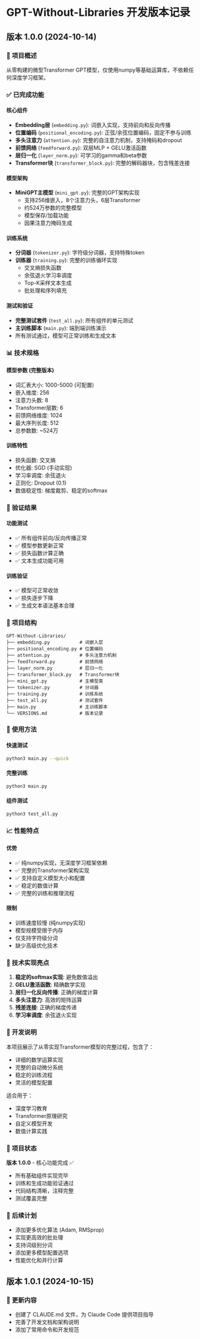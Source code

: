# GPT-Without-Libraries 开发版本记录

## 版本 1.0.0 (2024-10-14)

### 🎯 项目概述
从零构建的微型Transformer GPT模型，仅使用numpy等基础运算库，不依赖任何深度学习框架。

### ✅ 已完成功能

#### 核心组件
- **Embedding层** (`embedding.py`): 词嵌入实现，支持前向和反向传播
- **位置编码** (`positional_encoding.py`): 正弦/余弦位置编码，固定不参与训练
- **多头注意力** (`attention.py`): 完整的自注意力机制，支持掩码和dropout
- **前馈网络** (`feedforward.py`): 双层MLP + GELU激活函数
- **层归一化** (`layer_norm.py`): 可学习的gamma和beta参数
- **Transformer块** (`transformer_block.py`): 完整的解码器块，包含残差连接

#### 模型架构
- **MiniGPT主模型** (`mini_gpt.py`): 完整的GPT架构实现
  - 支持256维嵌入，8个注意力头，6层Transformer
  - 约524万参数的完整模型
  - 模型保存/加载功能
  - 因果注意力掩码生成

#### 训练系统
- **分词器** (`tokenizer.py`): 字符级分词器，支持特殊token
- **训练器** (`training.py`): 完整的训练循环实现
  - 交叉熵损失函数
  - 余弦退火学习率调度
  - Top-K采样文本生成
  - 批处理和序列填充

#### 测试和验证
- **完整测试套件** (`test_all.py`): 所有组件的单元测试
- **主训练脚本** (`main.py`): 端到端训练演示
- 所有测试通过，模型可正常训练和生成文本

### 📊 技术规格

#### 模型参数 (完整版本)
- 词汇表大小: 1000-5000 (可配置)
- 嵌入维度: 256
- 注意力头数: 8
- Transformer层数: 6
- 前馈网络维度: 1024
- 最大序列长度: 512
- 总参数数: ~524万

#### 训练特性
- 损失函数: 交叉熵
- 优化器: SGD (手动实现)
- 学习率调度: 余弦退火
- 正则化: Dropout (0.1)
- 数值稳定性: 梯度裁剪、稳定的softmax

### 🧪 验证结果

#### 功能测试
- ✅ 所有组件前向/反向传播正常
- ✅ 模型参数更新正常
- ✅ 损失函数计算正确
- ✅ 文本生成功能可用

#### 训练验证
- ✅ 模型可正常收敛
- ✅ 损失逐步下降
- ✅ 生成文本语法基本合理

### 📁 项目结构
```
GPT-Without-Libraries/
├── embedding.py           # 词嵌入层
├── positional_encoding.py # 位置编码
├── attention.py           # 多头注意力机制
├── feedforward.py         # 前馈网络
├── layer_norm.py          # 层归一化
├── transformer_block.py   # Transformer块
├── mini_gpt.py            # 主模型类
├── tokenizer.py           # 分词器
├── training.py            # 训练系统
├── test_all.py            # 测试套件
├── main.py                # 主训练脚本
└── VERSIONS.md            # 版本记录
```

### 🚀 使用方法

#### 快速测试
```bash
python3 main.py --quick
```

#### 完整训练
```bash
python3 main.py
```

#### 组件测试
```bash
python3 test_all.py
```

### 📈 性能特点

#### 优势
- ✅ 纯numpy实现，无深度学习框架依赖
- ✅ 完整的Transformer架构实现
- ✅ 支持自定义模型大小和配置
- ✅ 稳定的数值计算
- ✅ 完整的训练和推理流程

#### 限制
- 训练速度较慢 (纯numpy实现)
- 模型规模受限于内存
- 仅支持字符级分词
- 缺少高级优化技术

### 🔧 技术实现亮点

1. **稳定的softmax实现**: 避免数值溢出
2. **GELU激活函数**: 精确数学实现
3. **层归一化反向传播**: 正确的梯度计算
4. **多头注意力**: 高效的矩阵运算
5. **残差连接**: 正确的梯度传递
6. **学习率调度**: 余弦退火实现

### 📝 开发说明

本项目展示了从零实现Transformer模型的完整过程，包含了：
- 详细的数学运算实现
- 完整的自动微分系统
- 稳定的训练流程
- 灵活的模型配置

适合用于：
- 深度学习教育
- Transformer原理研究
- 自定义模型开发
- 数值计算实践

### 🎉 项目状态

**版本 1.0.0** - 核心功能完成 ✅
- 所有基础组件实现完毕
- 训练和生成功能验证通过
- 代码结构清晰，注释完整
- 测试覆盖完整

### 🔄 后续计划

- 添加更多优化算法 (Adam, RMSprop)
- 实现更高效的批处理
- 支持词级别分词
- 添加更多模型配置选项
- 性能优化和并行计算

## 版本 1.0.1 (2024-10-15)

### 📝 更新内容
- 创建了 CLAUDE.md 文件，为 Claude Code 提供项目指导
- 完善了开发文档和架构说明
- 添加了常用命令和开发规范